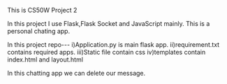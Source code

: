 This is CS50W Project 2

In this project I use Flask,Flask Socket and JavaScript mainly.
This is a personal chating app.

In this project repo---
i)Application.py is main flask app.
ii)requirement.txt contains required apps.
iii)Static file contain css
iv)templates contain index.html and layout.html

In this chatting app we can delete our message.